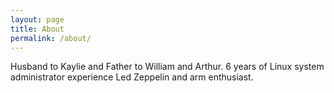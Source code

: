 ```yaml
---
layout: page
title: About
permalink: /about/
---
```


Husband to Kaylie and Father to William and Arthur. 6 years of Linux system administrator experience Led Zeppelin and arm enthusiast.

